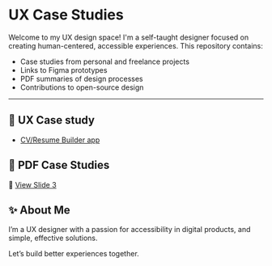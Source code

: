 # UX Case Studies
Welcome to my UX design space! I'm a self-taught designer focused on creating human-centered, accessible experiences. This repository contains:

- Case studies from personal and freelance projects
- Links to Figma prototypes
- PDF summaries of design processes
- Contributions to open-source design

---

## 🔗 UX Case study
- [CV/Resume Builder app](https://www.behance.net/gallery/171521111/Case-Study-for-CVResume-Builder-App)

## 📄 PDF Case Studies
📄 [View Slide 3](./files/Redesign/coffee-app-replication.jpg)

## ✨ About Me
I’m a UX designer with a passion for accessibility in digital products, and simple, effective solutions.

Let’s build better experiences together.
